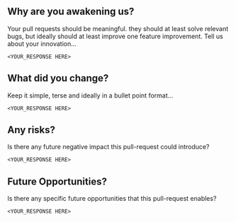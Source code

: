 ## Why are you awakening us?

Your pull requests should be meaningful. they should at least solve relevant bugs, but ideally should at least improve one feature improvement. Tell us about your innovation...

```
<YOUR_RESPONSE HERE>
```

## What did you change?

Keep it simple, terse and ideally in a bullet point format...

```
<YOUR_RESPONSE HERE>
```

## Any risks?

Is there any future negative impact this pull-request could introduce?

```
<YOUR_RESPONSE HERE>
```

## Future Opportunities?

Is there any specific future opportunities that this pull-request enables?

```
<YOUR_RESPONSE HERE>
```
